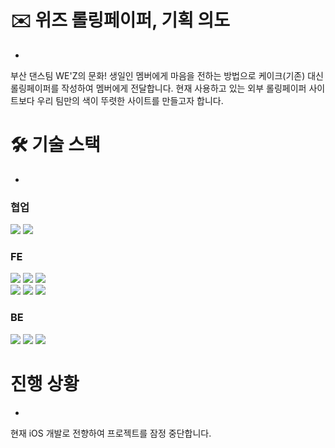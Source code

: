 # ✉️ 위즈 롤링페이퍼, 기획 의도
-
부산 댄스팀 WE'Z의 문화! 생일인 멤버에게 마음을 전하는 방법으로 케이크(기존) 대신 롤링페이퍼를 작성하여 멤버에게 전달합니다. 현재 사용하고 있는 외부 롤링페이퍼 사이트보다 우리 팀만의 색이 뚜렷한 사이트를 만들고자 합니다.

# 🛠 기술 스택
-
### 협업
<div>
  <img src="https://img.shields.io/badge/notion-000000?style=for-the-badge&logo=notion&logoColor=white"> 
  <img src="https://img.shields.io/badge/figma-F24E1E?style=for-the-badge&logo=figma&logoColor=white">  
</div>

### FE
<div>
  <img src="https://img.shields.io/badge/html5-E34F26?style=for-the-badge&logo=html5&logoColor=white"> 
  <img src="https://img.shields.io/badge/css-1572B6?style=for-the-badge&logo=css3&logoColor=white"> 
  <img src="https://img.shields.io/badge/JavaScript-F7DF1E?style=for-the-badge&logo=JavaScript&logoColor=black">
</div>

<div>
  <img src="https://img.shields.io/badge/React-61DAFB?style=for-the-badge&logo=React&logoColor=black">
  <img src="https://img.shields.io/badge/recoil-3578E5?style=for-the-badge&logo=recoil&logoColor=white">
  <img src="https://img.shields.io/badge/tailwindcss-06B6D4?style=for-the-badge&logo=tailwindcss&logoColor=white">  
</div>
    
### BE
<div>
  <img src="https://img.shields.io/badge/node.js-339933?style=for-the-badge&logo=node.js&logoColor=black">
  <img src="https://img.shields.io/badge/express-000000?style=for-the-badge&logo=express&logoColor=white"> <img src="https://img.shields.io/badge/mongoDB-47A248?style=for-the-badge&logo=MongoDB&logoColor=white">   
</div>

# 진행 상황
-

현재 iOS 개발로 전향하여 프로젝트를 잠정 중단합니다.

